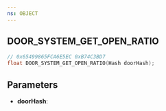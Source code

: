 ```yaml
---
ns: OBJECT
---
```

## DOOR_SYSTEM_GET_OPEN_RATIO

```c
// 0x65499865FCA6E5EC 0xB74C3BD7
float DOOR_SYSTEM_GET_OPEN_RATIO(Hash doorHash);
```

## Parameters
* **doorHash**:
